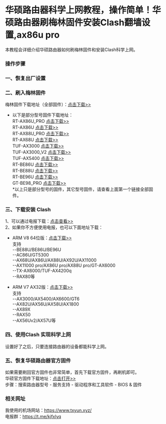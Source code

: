# 华硕路由器科学上网教程，操作简单！华硕路由器刷梅林固件安装Clash翻墙设置,ax86u pro
本教程会详细介绍华硕路由器如何刷梅林固件和安装Clash科学上网。

### 操作步骤<br>

### 一、恢复出厂设置

### 二、刷入梅林固件
梅林固件下载地址（全部固件）：[点击下载>>](https://fw.koolcenter.com/)<br/>
- 以下是部分型号固件下载地址：<br/>
RT-AX86U_PRO [点击下载>>](https://fw.koolcenter.com/KoolCenter_Merlin_New_Gen_388/RT-AX86U_PRO/?C=M&O=D)<br/>
RT-AX86U [点击下载>>](https://fw.koolcenter.com/KoolCenter_Merlin_New_Gen_388/RT-AX86U/?C=M&O=D)<br/>
RT-AX88U_PRO [点击下载>>](https://fw.koolcenter.com/KoolCenter_Merlin_New_Gen_388/RT-AX88U_PRO/?C=M&O=D)<br/>
RT-AX68U [点击下载>>](https://fw.koolcenter.com/KoolCenter_Merlin_New_Gen_388/RT-AX68U/?C=M&O=D)<br/>
TUF-AX3000 [点击下载>>](https://fw.koolcenter.com/KoolCenter_Merlin_New_Gen_388/TUF-AX3000/?C=M&O=D)<br/>
TUF-AX3000_V2 [点击下载>>](https://fw.koolcenter.com/KoolCenter_Merlin_New_Gen_388/TUF-AX3000_V2/?C=M&O=D)<br/>
TUF-AX5400 [点击下载>>](https://fw.koolcenter.com/KoolCenter_Merlin_New_Gen_388/TUF-AX5400/?C=M&O=D)<br/>
RT-BE86U [点击下载>>](https://fw.koolcenter.com/KoolCenter_Merlin_New_Gen_102/RT-BE86U/?C=M&O=D)<br/>
RT-BE88U [点击下载>>](https://fw.koolcenter.com/KoolCenter_Merlin_New_Gen_102/RT-BE88U/)<br/>
RT-BE96U [点击下载>>](https://fw.koolcenter.com/KoolCenter_Merlin_New_Gen_102/RT-BE96U/?C=M&O=D)<br/>
GT-BE98_PRO [点击下载>>](https://fw.koolcenter.com/KoolCenter_Merlin_New_Gen_102/GT-BE98_PRO/)<br/>
*以上只是部分型号的固件，其它型号固件，请查看上面第一个链接全部固件。


### 三、下载安装 Clash
1、可以通过电报下载：[点击查看>>](https://t.me/s/merlinclashfile)<br/>
2、如果你不方便使用电报，也可以下面地址下载：

- ARM V8 64位版：[点击下载>>](https://github.com/aews/lyq/releases/download/huashuo/MC_ARM64_250124.tar.gz)<br/>
    支持<br/>
    --BE88U/BE86U/BE96U<br/>
    --AC86U/GT5300<br/>
    --AX68U/AX86U/AX88U/AX92U/AX11000<br/>
    --AX11000 pro/AX86U pro/AX88U pro/GT-AX6000<br/>
    --TX-AX6000/TUF-AX4200q<br/>
    --RAX80等

- ARM V7 AX32版：[点击下载>>](https://github.com/aews/lyq/releases/download/huashuo/MC_AX32_250124.tar.gz)<br/>
    支持<br/>
    --AX3000/AX5400/AX6600/GT6<br/>
    --AX82U/AX56U/AX58U/AX1800<br/>
    --AX89X<br/>
    --RAX50<br/>
    --AX56Uv2/AX57U等

### 四、使用Clash 实现科学上网
设置好了之后，只要连接路由器的设备都能科学上网。

### 五、恢复华硕路由器官方固件
如果需要刷回官方固件也非常简单，首先下载官方固件，再刷机即可。<br/>
华硕官方固件下载地址：[点击打开>>](https://www.asus.com.cn/networking-iot-servers/wifi-routers/asus-gaming-routers/rt-ax86u-pro/helpdesk_bios?model2Name=RT-AX86U-Pro)<br/>
步骤：搜索路由器型号 - 服务支持 - 驱动程序和工具软件 - BIOS & 固件

### 相关网址
我使用的机场网站：https://www.txyun.xyz/<br/>
电报群：https://t.me/kjfxlyq



